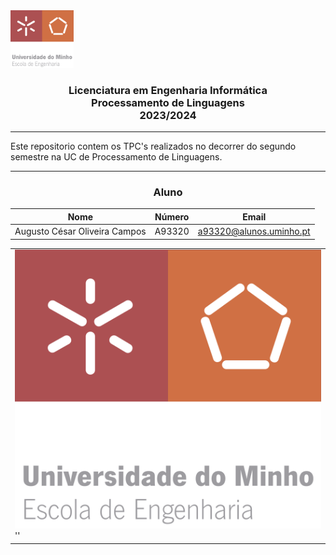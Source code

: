<img src='uminho.png' width="20%"/>

<h3 align="center">Licenciatura em Engenharia Informática <br> Processamento de Linguagens <br> 2023/2024 </h3>

---

Este repositorio contem os TPC's realizados no decorrer do segundo semestre na UC de Processamento de Linguagens.

---
<h3 align="center">Aluno</h3>

<div align="center">


| Nome                          | Número | Email                   |
| ----------------------------- | ------ | ----------------------- |
| Augusto César Oliveira Campos | A93320 | a93320@alunos.uminho.pt |

|                                     |
| ----------------------------------- |
| ![imagem dum coelho](uminho.png)'' |
</div>

